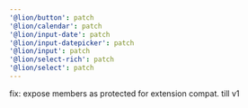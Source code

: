 ```yaml
---
'@lion/button': patch
'@lion/calendar': patch
'@lion/input-date': patch
'@lion/input-datepicker': patch
'@lion/input': patch
'@lion/select-rich': patch
'@lion/select': patch
---
```


fix: expose members as protected for extension compat. till v1
